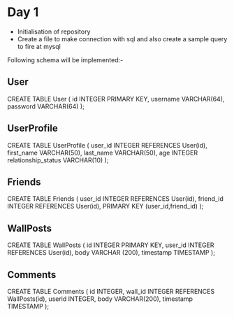 Day 1
=====

* Initialisation of repository
* Create a file to make connection with sql and also create a sample query to fire at mysql

Following schema will be implemented:-

User
----
CREATE TABLE User (
    id INTEGER PRIMARY KEY,
    username VARCHAR(64),
    password VARCHAR(64)
);

UserProfile
-----------
CREATE TABLE UserProfile (
    user_id INTEGER REFERENCES User(id),
    first_name VARCHAR(50),
    last_name VARCHAR(50),
    age INTEGER
    relationship_status VARCHAR(10)
);

Friends
-------
CREATE TABLE Friends (
    user_id INTEGER REFERENCES User(id),
    friend_id INTEGER REFERENCES User(id),
    PRIMARY KEY (user_id,friend_id)
);

WallPosts
----------
CREATE TABLE WallPosts (
    id INTEGER PRIMARY KEY,
    user_id INTEGER REFERENCES User(id),
    body VARCHAR (200),
    timestamp TIMESTAMP
);

Comments
--------
CREATE TABLE Comments (
    id INTEGER,
    wall_id INTEGER REFERENCES WallPosts(id),
    userid INTEGER,
    body VARCHAR(200),
    timestamp TIMESTAMP
);


